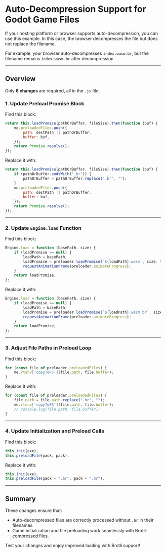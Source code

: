 # Auto-Decompression Support for Godot Game Files

If your hosting platform or browser supports auto-decompression, you can use this example. In this case, the browser decompresses the file but does not replace the filename.

For example: your browser auto-decompresses `index.wasm.br`, but the filename remains `index.wasm.br` after decompression.

---

## Overview

Only **6 changes** are required, all in the `.js` file.

### 1. Update Preload Promise Block

Find this block:
```javascript
return this.loadPromise(pathOrBuffer, fileSize).then(function (buf) {
    me.preloadedFiles.push({
        path: destPath || pathOrBuffer,
        buffer: buf,
    });
    return Promise.resolve();
});
```

Replace it with:
```javascript
return this.loadPromise(pathOrBuffer, fileSize).then(function (buf) {
    if (pathOrBuffer.endsWith(".br")) {
        pathOrBuffer = pathOrBuffer.replace(".br", "");
    }
    me.preloadedFiles.push({
        path: destPath || pathOrBuffer,
        buffer: buf,
    });
    return Promise.resolve();
});
```

---

### 2. Update `Engine.load` Function

Find this block:
```javascript
Engine.load = function (basePath, size) {
    if (loadPromise == null) {
        loadPath = basePath;
        loadPromise = preloader.loadPromise(`${loadPath}.wasm`, size, true);
        requestAnimationFrame(preloader.animateProgress);
    }
    return loadPromise;
};
```

Replace it with:
```javascript
Engine.load = function (basePath, size) {
    if (loadPromise == null) {
        loadPath = basePath;
        loadPromise = preloader.loadPromise(`${loadPath}.wasm.br`, size, true);
        requestAnimationFrame(preloader.animateProgress);
    }
    return loadPromise;
};
```

---

### 3. Adjust File Paths in Preload Loop

Find this block:
```javascript
for (const file of preloader.preloadedFiles) {
    me.rtenv['copyToFS'](file.path, file.buffer);
}
```

Replace it with:
```javascript
for (const file of preloader.preloadedFiles) {
    file.path = file.path.replace(".br", "");
    me.rtenv['copyToFS'](file.path, file.buffer);
    // console.log(file.path, file.buffer);
}
```

---

### 4. Update Initialization and Preload Calls

Find this block:
```javascript
this.init(exe),
this.preloadFile(pack, pack),
```

Replace it with:
```javascript
this.init(exe),
this.preloadFile(pack + ".br", pack + ".br"),
```

---

## Summary

These changes ensure that:
- Auto-decompressed files are correctly processed without `.br` in their filenames.
- Game initialization and file preloading work seamlessly with Brotli-compressed files.

Test your changes and enjoy improved loading with Brotli support!
